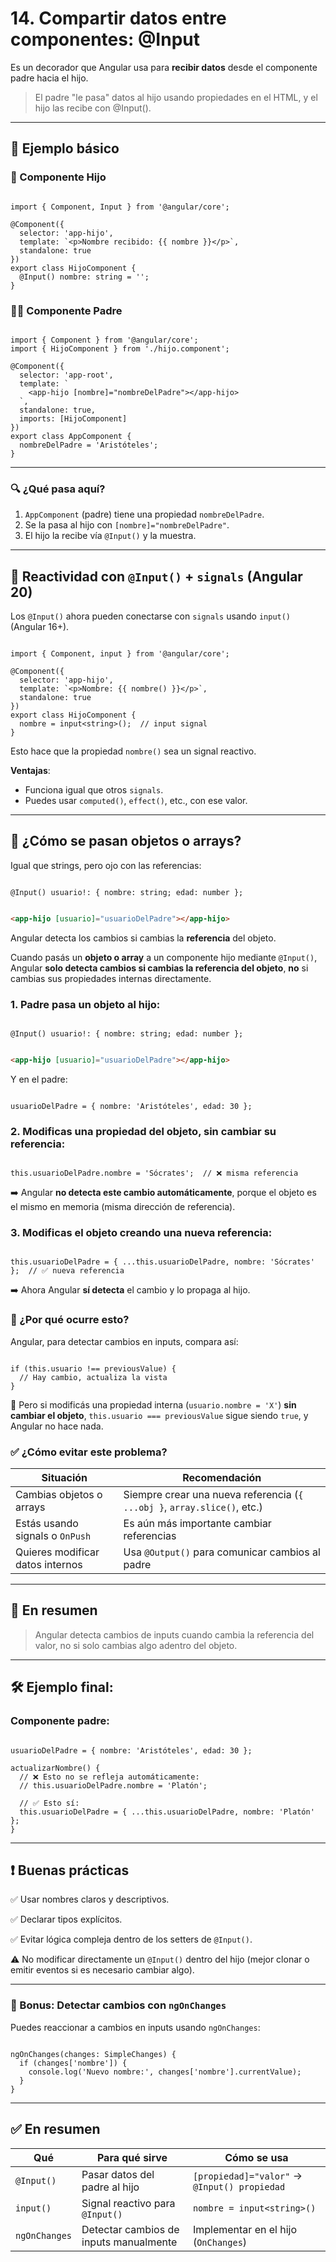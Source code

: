# 14. Compartir datos entre componentes: @Input

Es un decorador que Angular usa para **recibir datos** desde el componente padre hacia el hijo.

> El padre "le pasa" datos al hijo usando propiedades en el HTML, y el hijo las recibe con @Input().
> 

---

## 🧩 Ejemplo básico

### 🧒 Componente Hijo

```tsx

import { Component, Input } from '@angular/core';

@Component({
  selector: 'app-hijo',
  template: `<p>Nombre recibido: {{ nombre }}</p>`,
  standalone: true
})
export class HijoComponent {
  @Input() nombre: string = '';
}

```

### 👨‍🏫 Componente Padre

```tsx

import { Component } from '@angular/core';
import { HijoComponent } from './hijo.component';

@Component({
  selector: 'app-root',
  template: `
    <app-hijo [nombre]="nombreDelPadre"></app-hijo>
  `,
  standalone: true,
  imports: [HijoComponent]
})
export class AppComponent {
  nombreDelPadre = 'Aristóteles';
}

```

---

### 🔍 ¿Qué pasa aquí?

1. `AppComponent` (padre) tiene una propiedad `nombreDelPadre`.
2. Se la pasa al hijo con `[nombre]="nombreDelPadre"`.
3. El hijo la recibe vía `@Input()` y la muestra.

---

## 🔄 Reactividad con `@Input()` + `signals` (Angular 20)

Los `@Input()` ahora pueden conectarse con `signals` usando `input()` (Angular 16+).

```tsx

import { Component, input } from '@angular/core';

@Component({
  selector: 'app-hijo',
  template: `<p>Nombre: {{ nombre() }}</p>`,
  standalone: true
})
export class HijoComponent {
  nombre = input<string>();  // input signal
}

```

Esto hace que la propiedad `nombre()` sea un signal reactivo.

**Ventajas**:

- Funciona igual que otros `signals`.
- Puedes usar `computed()`, `effect()`, etc., con ese valor.

---

## 🧠 ¿Cómo se pasan objetos o arrays?

Igual que strings, pero ojo con las referencias:

```tsx

@Input() usuario!: { nombre: string; edad: number };

```

```html

<app-hijo [usuario]="usuarioDelPadre"></app-hijo>

```

Angular detecta los cambios si cambias la **referencia** del objeto.

Cuando pasás un **objeto o array** a un componente hijo mediante `@Input()`, Angular **solo detecta cambios si cambias la referencia del objeto**, **no** si cambias sus propiedades internas directamente.

### 1. Padre pasa un objeto al hijo:

```tsx

@Input() usuario!: { nombre: string; edad: number };

```

```html

<app-hijo [usuario]="usuarioDelPadre"></app-hijo>

```

Y en el padre:

```tsx

usuarioDelPadre = { nombre: 'Aristóteles', edad: 30 };

```

### 2. Modificas **una propiedad del objeto**, sin cambiar su referencia:

```tsx

this.usuarioDelPadre.nombre = 'Sócrates';  // ❌ misma referencia

```

➡️ Angular **no detecta este cambio automáticamente**, porque el objeto es el mismo en memoria (misma dirección de referencia).

### 3. Modificas el objeto **creando una nueva referencia**:

```tsx

this.usuarioDelPadre = { ...this.usuarioDelPadre, nombre: 'Sócrates' };  // ✅ nueva referencia

```

➡️ Ahora Angular **sí detecta** el cambio y lo propaga al hijo.

### 🧪 ¿Por qué ocurre esto?

Angular, para detectar cambios en inputs, compara así:

```tsx

if (this.usuario !== previousValue) {
  // Hay cambio, actualiza la vista
}

```

🧠 Pero si modificás una propiedad interna (`usuario.nombre = 'X'`) **sin cambiar el objeto**, `this.usuario === previousValue` sigue siendo `true`, y Angular no hace nada.

### ✅ ¿Cómo evitar este problema?

| Situación | Recomendación |
| --- | --- |
| Cambias objetos o arrays | Siempre crear una nueva referencia (`{ ...obj }`, `array.slice()`, etc.) |
| Estás usando signals o `OnPush` | Es aún más importante cambiar referencias |
| Quieres modificar datos internos | Usa `@Output()` para comunicar cambios al padre |

---

## 🎯 En resumen

> Angular detecta cambios de inputs cuando cambia la referencia del valor, no si solo cambias algo adentro del objeto.
> 

---

## 🛠 Ejemplo final:

### Componente padre:

```tsx

usuarioDelPadre = { nombre: 'Aristóteles', edad: 30 };

actualizarNombre() {
  // ❌ Esto no se refleja automáticamente:
  // this.usuarioDelPadre.nombre = 'Platón';

  // ✅ Esto sí:
  this.usuarioDelPadre = { ...this.usuarioDelPadre, nombre: 'Platón' };
}

```

---

## ❗ Buenas prácticas

✅ Usar nombres claros y descriptivos.

✅ Declarar tipos explícitos.

✅ Evitar lógica compleja dentro de los setters de `@Input()`.

⚠️ No modificar directamente un `@Input()` dentro del hijo (mejor clonar o emitir eventos si es necesario cambiar algo).

---

### 🚀 Bonus: Detectar cambios con `ngOnChanges`

Puedes reaccionar a cambios en inputs usando `ngOnChanges`:

```tsx

ngOnChanges(changes: SimpleChanges) {
  if (changes['nombre']) {
    console.log('Nuevo nombre:', changes['nombre'].currentValue);
  }
}

```

---

## ✅ En resumen

| Qué | Para qué sirve | Cómo se usa |
| --- | --- | --- |
| `@Input()` | Pasar datos del padre al hijo | `[propiedad]="valor"` → `@Input() propiedad` |
| `input()` | Signal reactivo para `@Input()` | `nombre = input<string>()` |
| `ngOnChanges` | Detectar cambios de inputs manualmente | Implementar en el hijo (`OnChanges`) |